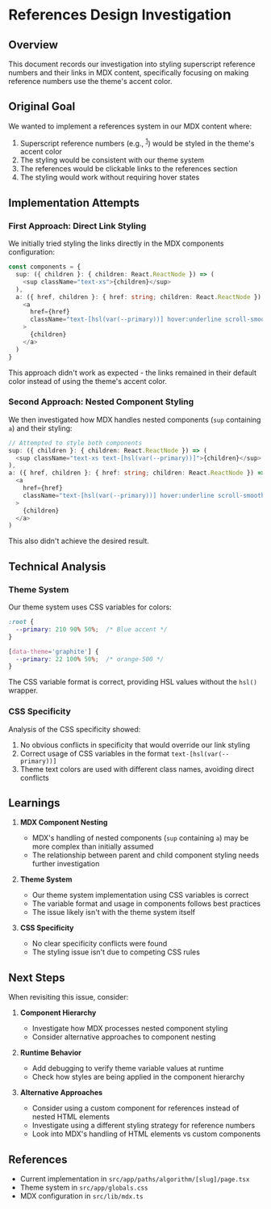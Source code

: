 # References Design Investigation

## Overview

This document records our investigation into styling superscript reference numbers and their links in MDX content, specifically focusing on making reference numbers use the theme's accent color.

## Original Goal

We wanted to implement a references system in our MDX content where:
1. Superscript reference numbers (e.g., <sup><a href="#ref-1">1</a></sup>) would be styled in the theme's accent color
2. The styling would be consistent with our theme system
3. The references would be clickable links to the references section
4. The styling would work without requiring hover states

## Implementation Attempts

### First Approach: Direct Link Styling

We initially tried styling the links directly in the MDX components configuration:

```typescript
const components = {
  sup: ({ children }: { children: React.ReactNode }) => (
    <sup className="text-xs">{children}</sup>
  ),
  a: ({ href, children }: { href: string; children: React.ReactNode }) => (
    <a 
      href={href} 
      className="text-[hsl(var(--primary))] hover:underline scroll-smooth"
    >
      {children}
    </a>
  )
}
```

This approach didn't work as expected - the links remained in their default color instead of using the theme's accent color.

### Second Approach: Nested Component Styling

We then investigated how MDX handles nested components (`sup` containing `a`) and their styling:

```typescript
// Attempted to style both components
sup: ({ children }: { children: React.ReactNode }) => (
  <sup className="text-xs text-[hsl(var(--primary))]">{children}</sup>
),
a: ({ href, children }: { href: string; children: React.ReactNode }) => (
  <a 
    href={href} 
    className="text-[hsl(var(--primary))] hover:underline scroll-smooth"
  >
    {children}
  </a>
)
```

This also didn't achieve the desired result.

## Technical Analysis

### Theme System

Our theme system uses CSS variables for colors:

```css
:root {
  --primary: 210 90% 50%;  /* Blue accent */
}

[data-theme='graphite'] {
  --primary: 22 100% 50%;  /* orange-500 */
}
```

The CSS variable format is correct, providing HSL values without the `hsl()` wrapper.

### CSS Specificity

Analysis of the CSS specificity showed:
1. No obvious conflicts in specificity that would override our link styling
2. Correct usage of CSS variables in the format `text-[hsl(var(--primary))]`
3. Theme text colors are used with different class names, avoiding direct conflicts

## Learnings

1. **MDX Component Nesting**
   - MDX's handling of nested components (`sup` containing `a`) may be more complex than initially assumed
   - The relationship between parent and child component styling needs further investigation

2. **Theme System**
   - Our theme system implementation using CSS variables is correct
   - The variable format and usage in components follows best practices
   - The issue likely isn't with the theme system itself

3. **CSS Specificity**
   - No clear specificity conflicts were found
   - The styling issue isn't due to competing CSS rules

## Next Steps

When revisiting this issue, consider:

1. **Component Hierarchy**
   - Investigate how MDX processes nested component styling
   - Consider alternative approaches to component nesting

2. **Runtime Behavior**
   - Add debugging to verify theme variable values at runtime
   - Check how styles are being applied in the component hierarchy

3. **Alternative Approaches**
   - Consider using a custom component for references instead of nested HTML elements
   - Investigate using a different styling strategy for reference numbers
   - Look into MDX's handling of HTML elements vs custom components

## References

- Current implementation in `src/app/paths/algorithm/[slug]/page.tsx`
- Theme system in `src/app/globals.css`
- MDX configuration in `src/lib/mdx.ts` 